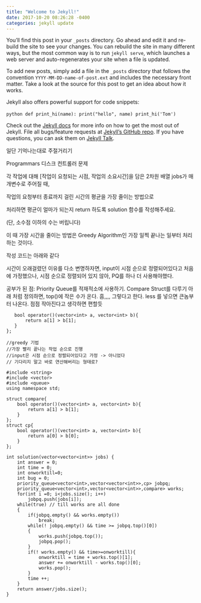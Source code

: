 ```yaml
---
title: "Welcome to Jekyll!"
date: 2017-10-20 08:26:28 -0400
categories: jekyll update
---
```

You’ll find this post in your `_posts` directory. Go ahead and edit it and re-build the site to see your changes. You can rebuild the site in many different ways, but the most common way is to run `jekyll serve`, which launches a web server and auto-regenerates your site when a file is updated.

To add new posts, simply add a file in the `_posts` directory that follows the convention `YYYY-MM-DD-name-of-post.ext` and includes the necessary front matter. Take a look at the source for this post to get an idea about how it works.

Jekyll also offers powerful support for code snippets:

​```python
def print_hi(name):
  print("hello", name)
print_hi('Tom')
​```

Check out the [Jekyll docs][jekyll-docs] for more info on how to get the most out of Jekyll. File all bugs/feature requests at [Jekyll’s GitHub repo][jekyll-gh]. If you have questions, you can ask them on [Jekyll Talk][jekyll-talk].


일단 기억나는대로 주절거리기

Programmars 디스크 컨트롤러 문제

각 작업에 대해 [작업이 요청되는 시점, 작업의 소요시간]을 담은 2차원 배열 jobs가 매개변수로 주어질 때,

작업의 요청부터 종료까지 걸린 시간의 평균을 가장 줄이는 방법으로

처리하면 평균이 얼마가 되는지 return 하도록 solution 함수를 작성해주세요.

(단, 소수점 이하의 수는 버립니다)

이 때 가장 시간을 줄이는 방법은 Greedy Algorithm인 가장 일찍 끝나는 일부터 처리하는 것이다.

작성 코드는 아래와 같다

시간이 오래걸렸던 이유를 다소 변명하자면, input이 시점 순으로 정렬되어있다고 처음에 가정했으나, 시점 순으로 정렬되어 있지 않아, PQ를 하나 더 사용해야했다.

공부가 된 점: Priority Queue를 적재적소에 사용하기.
Compare Struct를 다루기
 아래 처럼 정의하면, top()에 작은 수가 온다. 흠,,,, 그렇다고 한다. 
 less<int> 를 넣으면 큰놈부터 나온다. 점점 작아진다고 생각하면 편할듯
  
 ``` struct compare{
    bool operator()(vector<int> a, vector<int> b){
        return a[1] > b[1];
    }
};
```
 

```
//greedy 기법
//가장 빨리 끝나는 작업 순으로 진행
//input은 시점 순으로 정렬되어있다고 가정 -> 아니었다 
// 기다리지 말고 바로 연산해버리는 형태로?

#include <string>
#include <vector>
#include <queue>
using namespace std;

struct compare{
    bool operator()(vector<int> a, vector<int> b){
        return a[1] > b[1];
    }
};
struct cp{
    bool operator()(vector<int> a, vector<int> b){
        return a[0] > b[0];
    }
};

int solution(vector<vector<int>> jobs) {
    int answer = 0;
    int time = 0;
    int onworktill=0;
    int bug = 0;
    priority_queue<vector<int>,vector<vector<int>>,cp> jobpq;
    priority_queue<vector<int>,vector<vector<int>>,compare> works;
    for(int i =0; i<jobs.size(); i++)
        jobpq.push(jobs[i]);
    while(true) // till works are all done
    {
        if(jobpq.empty() && works.empty())
            break;
        while(! jobpq.empty() && time >= jobpq.top()[0])
        {
            works.push(jobpq.top());
            jobpq.pop();
        }
        if(! works.empty() && time>=onworktill){
            onworktill = time + works.top()[1];
            answer += onworktill - works.top()[0];
            works.pop();            
        }
        time ++;
    }
    return answer/jobs.size();
}
```


[jekyll-docs]: https://jekyllrb.com/docs/home
[jekyll-gh]:   https://github.com/jekyll/jekyll
[jekyll-talk]: https://talk.jekyllrb.com/

